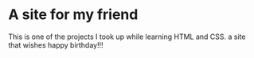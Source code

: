 # A site for my friend

This is one of the projects I took up while learning HTML and CSS.
a site that wishes happy birthday!!!
